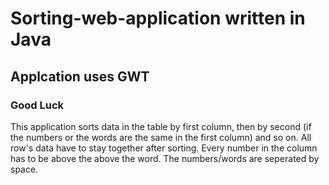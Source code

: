 # Sorting-web-application written in Java
## Applcation uses GWT
### Good Luck
This application sorts data in the table by first column, then by second (if the numbers or the words are the same in the first column) and so on. All row's data have to stay together after sorting.
Every number in the column has to be above the above the word.
The numbers/words are seperated by space.
